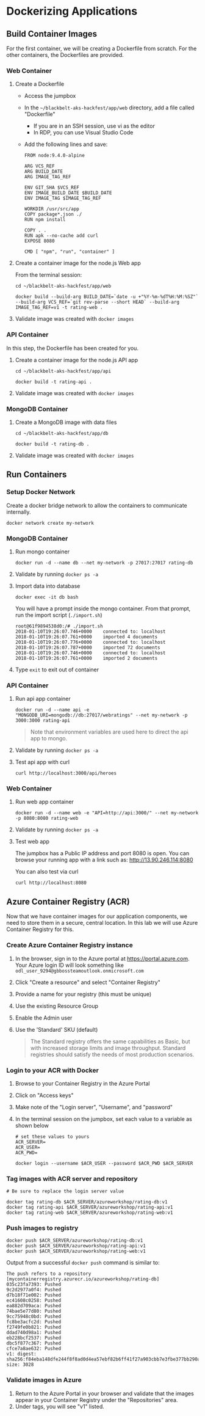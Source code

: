 # Dockerizing Applications

## Build Container Images

For the first container, we will be creating a Dockerfile from scratch. For the other containers, the Dockerfiles are provided.

### Web Container

1. Create a Dockerfile

    * Access the jumpbox
    * In the `~/blackbelt-aks-hackfest/app/web` directory, add a file called "Dockerfile"
        * If you are in an SSH session, use vi as the editor
        * In RDP, you can use Visual Studio Code

    * Add the following lines and save:

        ```
        FROM node:9.4.0-alpine

        ARG VCS_REF
        ARG BUILD_DATE
        ARG IMAGE_TAG_REF

        ENV GIT_SHA $VCS_REF
        ENV IMAGE_BUILD_DATE $BUILD_DATE
        ENV IMAGE_TAG $IMAGE_TAG_REF

        WORKDIR /usr/src/app
        COPY package*.json ./
        RUN npm install

        COPY . .
        RUN apk --no-cache add curl
        EXPOSE 8080

        CMD [ "npm", "run", "container" ]
        ```

2. Create a container image for the node.js Web app

    From the terminal session: 

    ```
    cd ~/blackbelt-aks-hackfest/app/web
    
    docker build --build-arg BUILD_DATE=`date -u +"%Y-%m-%dT%H:%M:%SZ"` --build-arg VCS_REF=`git rev-parse --short HEAD` --build-arg IMAGE_TAG_REF=v1 -t rating-web .
    ```

3. Validate image was created with `docker images`

### API Container

In this step, the Dockerfile has been created for you. 

1. Create a container image for the node.js API app

    ```
    cd ~/blackbelt-aks-hackfest/app/api

    docker build -t rating-api .
    ```

2. Validate image was created with `docker images`

### MongoDB Container

1. Create a MongoDB image with data files

    ```
    cd ~/blackbelt-aks-hackfest/app/db

    docker build -t rating-db .
    ```

2. Validate image was created with `docker images`


## Run Containers

### Setup Docker Network

Create a docker bridge network to allow the containers to communicate internally. 

```
docker network create my-network
```

### MongoDB Container

1. Run mongo container

    ```
    docker run -d --name db --net my-network -p 27017:27017 rating-db
    ```

2. Validate by running `docker ps -a`

3. Import data into database

    ```
    docker exec -it db bash
    ```

    You will have a prompt inside the mongo container. From that prompt, run the import script (`./import.sh`)

    ```
    root@61f9894538d0:/# ./import.sh
    2018-01-10T19:26:07.746+0000	connected to: localhost
    2018-01-10T19:26:07.761+0000	imported 4 documents
    2018-01-10T19:26:07.776+0000	connected to: localhost
    2018-01-10T19:26:07.787+0000	imported 72 documents
    2018-01-10T19:26:07.746+0000	connected to: localhost
    2018-01-10T19:26:07.761+0000	imported 2 documents
    ```

4. Type `exit` to exit out of container

### API Container

1. Run api app container

    ```
    docker run -d --name api -e "MONGODB_URI=mongodb://db:27017/webratings" --net my-network -p 3000:3000 rating-api
    ```

    > Note that environment variables are used here to direct the api app to mongo.

2. Validate by running `docker ps -a`

3. Test api app with curl
    ```
    curl http://localhost:3000/api/heroes
    ```

### Web Container

1. Run web app container

    ```
    docker run -d --name web -e "API=http://api:3000/" --net my-network -p 8080:8080 rating-web
    ```

2. Validate by running `docker ps -a`

3. Test web app
    
    The jumpbox has a Public IP address and port 8080 is open. You can browse your running app with a link such as: http://13.90.246.114:8080 

    You can also test via curl
    ```
    curl http://localhost:8080
    ```

## Azure Container Registry (ACR)

Now that we have container images for our application components, we need to store them in a secure, central location. In this lab we will use Azure Container Registry for this.

### Create Azure Container Registry instance

1. In the browser, sign in to the Azure portal at https://portal.azure.com. Your Azure login ID will look something like `odl_user_9294@gbbossteamoutlook.onmicrosoft.com`
2. Click "Create a resource" and select "Container Registry"
3. Provide a name for your registry (this must be unique)
4. Use the existing Resource Group
5. Enable the Admin user
6. Use the 'Standard' SKU (default)

    > The Standard registry offers the same capabilities as Basic, but with increased storage limits and image throughput. Standard registries should satisfy the needs of most production scenarios.

### Login to your ACR with Docker

1. Browse to your Container Registry in the Azure Portal
2. Click on "Access keys"
3. Make note of the "Login server", "Username", and "password"
4. In the terminal session on the jumpbox, set each value to a variable as shown below

    ```
    # set these values to yours
    ACR_SERVER=
    ACR_USER=
    ACR_PWD=

    docker login --username $ACR_USER --password $ACR_PWD $ACR_SERVER
    ```

### Tag images with ACR server and repository 

```
# Be sure to replace the login server value

docker tag rating-db $ACR_SERVER/azureworkshop/rating-db:v1
docker tag rating-api $ACR_SERVER/azureworkshop/rating-api:v1
docker tag rating-web $ACR_SERVER/azureworkshop/rating-web:v1
```

### Push images to registry

```
docker push $ACR_SERVER/azureworkshop/rating-db:v1
docker push $ACR_SERVER/azureworkshop/rating-api:v1
docker push $ACR_SERVER/azureworkshop/rating-web:v1
```

Output from a successful `docker push` command is similar to:

```
The push refers to a repository [mycontainerregistry.azurecr.io/azureworkshop/rating-db]
035c23fa7393: Pushed
9c2d2977a0f4: Pushed
d7b18f71e002: Pushed
ec41608c0258: Pushed
ea882d709aca: Pushed
74bae5e77d80: Pushed
9cc75948c0bd: Pushed
fc8be3acfc2d: Pushed
f2749fe0b821: Pushed
ddad740d98a1: Pushed
eb228bcf2537: Pushed
dbc5f877c367: Pushed
cfce7a8ae632: Pushed
v1: digest: sha256:f84eba148dfe244f8f8ad0d4ea57ebf82b6ff41f27a903cbb7e3fbe377bb290a size: 3028
```

### Validate images in Azure

1. Return to the Azure Portal in your browser and validate that the images appear in your Container Registry under the "Repositories" area.
2. Under tags, you will see "v1" listed.
